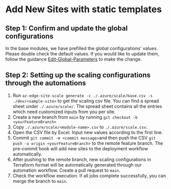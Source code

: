 # Add New Sites with static templates

## Step 1: Confirm and update the global configurations

In the base modules, we have prefilled the global configurations' values. Please double check the default values. If you would like to update them, follow the guidance [Edit-Global-Parameters](./Edit-Global-Parameters.md) to make the change.

## Step 2: Setting up the scaling configurations through the automations

1. Run `az-edge-site-scale generate -c ./.azure/scale/base.csv -s ./dev/<sample-site>` to get the scaling csv file. You can find a spread sheet under `./.azure/scale/`. The spread sheet contains all the entries which need customized inputs from you per site.
2. Create a new branch from `main` by running `git checkout -b <yourFeatureBranch>`
3. Copy `./.azure/scale/<module-name>.csv` to `./.azure/scale.csv`.
4. Open the CSV file by Excel. Input new values according to the first line.
5. Commit `git commit -m <commit message>`and then push the CSV `git push -u origin <yourFeatureBranch>` to the remote feature branch. The pre-commit hook will add new sites to the deployment workflow automatically.
6. After pushing to the remote branch, new scaling configurations in Terraform format will be automatically generated through our automation workflow. Create a pull request to `main`.
7. Check the workflow execution. If all jobs complete successfully, you can merge the branch to `main`.
